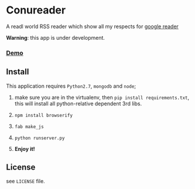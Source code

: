 Conureader
=============

A readl world RSS reader which show all my respects for [google reader](http://www.google.com/reader/about/)

**Warning**: this app is under development.

### [Demo](http://read.py4u.com/)


Install
----------

This application requires `Python2.7`, `mongodb` and `node`;

1. make sure you are in the virtualenv, then `pip install requirements.txt`, this will install all python-relative dependent 3rd libs.

2. `npm install browserify`

3. `fab make_js`

4. `python runserver.py`

5. **Enjoy it!** 


License
---------
see `LICENSE` file.
